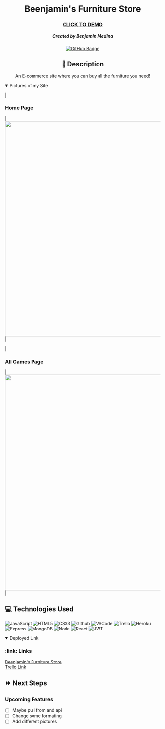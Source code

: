<div id="description" align="center">

# Beenjamin's Furniture Store

### [CLICK TO DEMO](https://beenjamin-furniture-store.herokuapp.com/)

##### Created by Benjamin Medina

[![GitHub Badge](https://img.shields.io/badge/-@Caprtainx-junglegreen?style=flat&logo=GitHub&logoColor=black)](https://github.com/Caprtainx)


## :pencil: Description

An E-commerce site where you can buy all the furniture you need!

</div>

<details open>
  <summary>Pictures of my Site</summary>

  | <h3>Home Page</h3> | <img
    src="https://gyazo.com/57b299cc0207241fd962ea06add46982"
    width="700"
  /> |
  
  | <h3>All Games Page</h3> | <img
    src="https://gyazo.com/17d70fc20c21e12f7ece41d451190f1a"
    width="700"
  /> |
</details>

## :computer: Technologies Used

![JavaScript](https://img.shields.io/badge/-JavaScript-05122A?style=flat&logo=javascript)
![HTML5](https://img.shields.io/badge/-HTML5-05122A?style=flat&logo=html5)
![CSS3](https://img.shields.io/badge/-CSS-05122A?style=flat&logo=css3)
![Github](https://img.shields.io/badge/-GitHub-05122A?style=flat&logo=github)
![VSCode](https://img.shields.io/badge/-VS_Code-05122A?style=flat&logo=visualstudio)
![Trello](https://img.shields.io/badge/-Trello-05122A?style=flat&logo=trello)
![Heroku](https://img.shields.io/badge/-Heroku-05122A?style=flat&logo=heroku)
![Express](https://img.shields.io/badge/-Express-05122A?style=flat&logo=express)
![MongoDB](https://img.shields.io/badge/-MongoDB-05122A?style=flat&logo=mongodb)
![Node](https://img.shields.io/badge/-Node.js-05122A?style=flat&logo=node.js)
![React](https://img.shields.io/badge/-React-05122A?style=flat&logo=react)
![JWT](https://img.shields.io/badge/-JSON_Web_Tokens-05122A?style=flat&logo=jsonwebtokens)

<details open>
  <h3>:link: Links</h3>
  <summary>Deployed Link</summary>
  <a href="https://beenjamin-furniture-store.herokuapp.com/orders/new">Beenjamin's Furniture Store</a>
  <br>
  <a href="https://trello.com/b/GA06cjYo/furniturestore">Trello Link</a>
</details>

## :fast_forward: Next Steps

### Upcoming Features

- [ ] Maybe pull from and api
- [ ] Change some formating
- [ ] Add different pictures
